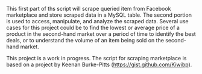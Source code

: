 This first part of ths script will scrape queried item from Facebook marketplace and store scraped data in a MySQL table. The second portion is used to access, manipulate, and analyze the scraped data. Several use cases for this project could be to find the lowest or average price of a product in the second-hand market over a period of time to identify the best deals, or to understand the volume of an item being sold on the second-hand market.

This project is a work in progress. The script for scraping marketplace is based on a project by Keenan Burke-Pitts (https://gist.github.com/Kiwibp). 
